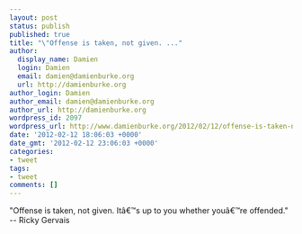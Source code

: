 ```yaml
---
layout: post
status: publish
published: true
title: "\"Offense is taken, not given. ..."
author:
  display_name: Damien
  login: Damien
  email: damien@damienburke.org
  url: http://damienburke.org
author_login: Damien
author_email: damien@damienburke.org
author_url: http://damienburke.org
wordpress_id: 2097
wordpress_url: http://www.damienburke.org/2012/02/12/offense-is-taken-not-given/
date: '2012-02-12 18:06:03 +0000'
date_gmt: '2012-02-12 23:06:03 +0000'
categories:
- tweet
tags:
- tweet
comments: []
---
```

<p>"Offense is taken, not given. It&acirc;&euro;&trade;s up to you whether you&acirc;&euro;&trade;re offended." -- Ricky Gervais</p>
